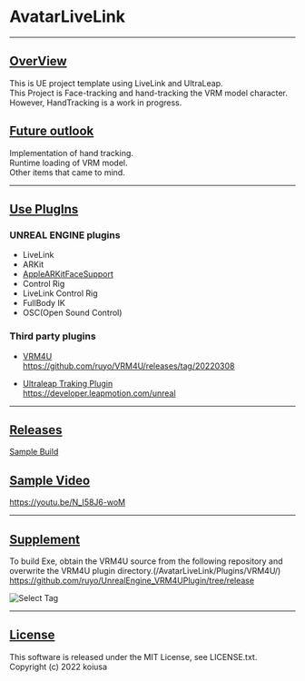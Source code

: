 # AvatarLiveLink

---

## <u>OverView</u>
This is UE project template using LiveLink and UltraLeap.  
This Project is Face-tracking and hand-tracking the VRM model character.  
However, HandTracking is a work in progress.  

## <u>Future outlook</u>
Implementation of hand tracking.  
Runtime loading of VRM model.  
Other items that came to mind.  

---

## <u>Use PlugIns</u>
### UNREAL ENGINE plugins
- LiveLink  
- ARKit  
- [AppleARKitFaceSupport](https://docs.unrealengine.com/4.27/ja/AnimatingObjects/SkeletalMeshAnimation/FacialRecordingiPhone/)  
- Control Rig  
- LiveLink Control Rig  
- FullBody IK  
- OSC(Open Sound Control) 

### Third party plugins
- [VRM4U](https://github.com/ruyo/VRM4U)    
https://github.com/ruyo/VRM4U/releases/tag/20220308 

- [Ultraleap Traking Plugin](https://developer.leapmotion.com/)  
https://developer.leapmotion.com/unreal  

---

## <u>Releases</u>
[Sample Build](https://github.com/koiusa/AvatarLiveLink/releases)

## <u>Sample Video</u>
https://youtu.be/N_I58J6-woM

---

## <u>Supplement</u>
To build Exe, obtain the VRM4U source from the following repository and overwrite the VRM4U plugin directory.(/AvatarLiveLink/Plugins/VRM4U/)  
https://github.com/ruyo/UnrealEngine_VRM4UPlugin/tree/release  

![Select Tag](https://user-images.githubusercontent.com/71818379/158079669-fbc35c96-42ca-4a36-894d-74cda3513f23.png)

---

## <u>License</u>
This software is released under the MIT License, see LICENSE.txt.  
Copyright (c) 2022 koiusa
